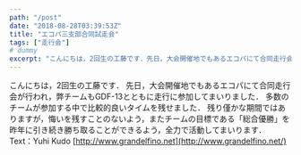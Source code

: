 ```yaml
---
path: "/post"
date: "2018-08-28T03:39:53Z"
title: "エコパ三支部合同試走会"
tags: ["走行会"]
# dummy
excerpt: "こんにちは，2回生の工藤です．先日，大会開催地でもあるエコパにて合同走行会が行われ，弊チームもGDF-13とともに走行に参加してまいりました．多数のチームが参加する中で比較的良いタイムを残せました．..."
---
```


[](28-1.jpg)こんにちは，2回生の工藤です．
先日，大会開催地でもあるエコパにて合同走行会が行われ，弊チームもGDF-13とともに走行に参加してまいりました．
多数のチームが参加する中で比較的良いタイムを残せました．
残り僅かな期間ではありますが，悔いを残すことのないよう，またチームの目標である「総合優勝」を昨年に引き続き勝ち取ることができるよう，全力で活動してまいります．
Text：Yuhi Kudo
[http://www.grandelfino.net](http://www.grandelfino.net/)